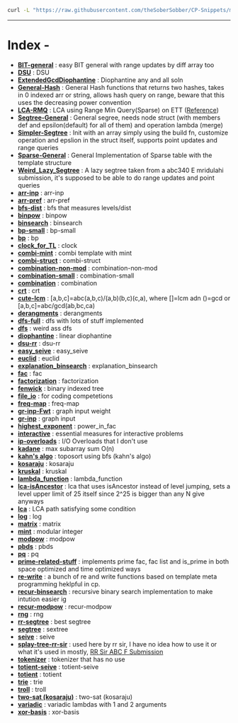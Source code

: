 ```bash
curl -L "https://raw.githubusercontent.com/theSoberSobber/CP-Snippets/main/snippets.json" > snippets.json
```
---
# Index - 


- **[BIT-general](https://github.com/theSoberSobber/CP-Snippets/blob/main/snippets.json#L2)** : easy BIT general with range updates by diff array too 
- **[DSU](https://github.com/theSoberSobber/CP-Snippets/blob/main/snippets.json#L74)** : DSU 
- **[ExtendedGcdDiophantine](https://github.com/theSoberSobber/CP-Snippets/blob/main/snippets.json#L109)** : Diophantine any and all soln 
- **[General-Hash](https://github.com/theSoberSobber/CP-Snippets/blob/main/snippets.json#L231)** : General Hash functions that returns two hashes, takes in 0 indexed arr or string, allows hash query on range, beware that this uses the decreasing power convention 
- **[LCA-RMQ](https://github.com/theSoberSobber/CP-Snippets/blob/main/snippets.json#L306)** : LCA using Range Min Query(Sparse) on ETT ([Reference](https://codeforces.com/contest/1975/submission/262585070)) 
- **[Segtree-General](https://github.com/theSoberSobber/CP-Snippets/blob/main/snippets.json#L372)** : General segree, needs node struct (with members def and epsilon(default) for all of them) and operation lambda (merge) 
- **[Simpler-Segtree](https://github.com/theSoberSobber/CP-Snippets/blob/main/snippets.json#L449)** : Init with an array simply using the build fn, customize operation and epslion in the struct itself, supports point updates and range queries 
- **[Sparse-General](https://github.com/theSoberSobber/CP-Snippets/blob/main/snippets.json#L503)** : General Implementation of Sparse table with the template<class T> structure 
- **[Weird_Lazy_Segtree](https://github.com/theSoberSobber/CP-Snippets/blob/main/snippets.json#L554)** : A lazy segtree taken from a abc340 E mridulahi submission, it's supposed to be able to do range updates and point queries 
- **[arr-inp](https://github.com/theSoberSobber/CP-Snippets/blob/main/snippets.json#L703)** : arr-inp 
- **[arr-pref](https://github.com/theSoberSobber/CP-Snippets/blob/main/snippets.json#L711)** : arr-pref 
- **[bfs-dist](https://github.com/theSoberSobber/CP-Snippets/blob/main/snippets.json#L719)** : bfs that measures levels/dist 
- **[binpow](https://github.com/theSoberSobber/CP-Snippets/blob/main/snippets.json#L738)** : binpow 
- **[binsearch](https://github.com/theSoberSobber/CP-Snippets/blob/main/snippets.json#L753)** : binsearch 
- **[bp-small](https://github.com/theSoberSobber/CP-Snippets/blob/main/snippets.json#L774)** : bp-small 
- **[bp](https://github.com/theSoberSobber/CP-Snippets/blob/main/snippets.json#L819)** : bp 
- **[clock_for_TL](https://github.com/theSoberSobber/CP-Snippets/blob/main/snippets.json#L897)** : clock 
- **[combi-mint](https://github.com/theSoberSobber/CP-Snippets/blob/main/snippets.json#L909)** : combi template with mint 
- **[combi-struct](https://github.com/theSoberSobber/CP-Snippets/blob/main/snippets.json#L985)** : combi-struct 
- **[combination-non-mod](https://github.com/theSoberSobber/CP-Snippets/blob/main/snippets.json#L1036)** : combination-non-mod 
- **[combination-small](https://github.com/theSoberSobber/CP-Snippets/blob/main/snippets.json#L1053)** : combination-small 
- **[combination](https://github.com/theSoberSobber/CP-Snippets/blob/main/snippets.json#L1069)** : combination 
- **[crt](https://github.com/theSoberSobber/CP-Snippets/blob/main/snippets.json#L1082)** : crt 
- **[cute-lcm](https://github.com/theSoberSobber/CP-Snippets/blob/main/snippets.json#L1106)** : [a,b,c]=abc(a,b,c)/(a,b)(b,c)(c,a), where []=lcm adn ()=gcd or [a,b,c]=abc/gcd(ab,bc,ca) 
- **[derangments](https://github.com/theSoberSobber/CP-Snippets/blob/main/snippets.json#L1116)** : derangments 
- **[dfs-full](https://github.com/theSoberSobber/CP-Snippets/blob/main/snippets.json#L1129)** : dfs with lots of stuff implemented 
- **[dfs](https://github.com/theSoberSobber/CP-Snippets/blob/main/snippets.json#L1159)** : weird ass dfs 
- **[diophantine](https://github.com/theSoberSobber/CP-Snippets/blob/main/snippets.json#L1179)** : linear diophantine 
- **[dsu-rr](https://github.com/theSoberSobber/CP-Snippets/blob/main/snippets.json#L1255)** : dsu-rr 
- **[easy_seive](https://github.com/theSoberSobber/CP-Snippets/blob/main/snippets.json#L1294)** : easy_seive 
- **[euclid](https://github.com/theSoberSobber/CP-Snippets/blob/main/snippets.json#L1313)** : euclid 
- **[explanation_binsearch](https://github.com/theSoberSobber/CP-Snippets/blob/main/snippets.json#L1338)** : explanation_binsearch 
- **[fac](https://github.com/theSoberSobber/CP-Snippets/blob/main/snippets.json#L1373)** : fac 
- **[factorization](https://github.com/theSoberSobber/CP-Snippets/blob/main/snippets.json#L1387)** : factorization 
- **[fenwick](https://github.com/theSoberSobber/CP-Snippets/blob/main/snippets.json#L1417)** : binary indexed tree 
- **[file_io](https://github.com/theSoberSobber/CP-Snippets/blob/main/snippets.json#L1457)** : for coding competetions 
- **[freq-map](https://github.com/theSoberSobber/CP-Snippets/blob/main/snippets.json#L1467)** : freq-map 
- **[gr-inp-Fwt](https://github.com/theSoberSobber/CP-Snippets/blob/main/snippets.json#L1478)** : graph input weight 
- **[gr-inp](https://github.com/theSoberSobber/CP-Snippets/blob/main/snippets.json#L1491)** : graph input 
- **[highest_exponent](https://github.com/theSoberSobber/CP-Snippets/blob/main/snippets.json#L1504)** : power_in_fac 
- **[interactive](https://github.com/theSoberSobber/CP-Snippets/blob/main/snippets.json#L1519)** : essential measures for interactive problems 
- **[ip-overloads](https://github.com/theSoberSobber/CP-Snippets/blob/main/snippets.json#L1544)** : I/O Overloads that I don't use 
- **[kadane](https://github.com/theSoberSobber/CP-Snippets/blob/main/snippets.json#L1561)** : max subarray sum O(n) 
- **[kahn's algo](https://github.com/theSoberSobber/CP-Snippets/blob/main/snippets.json#L1577)** : toposort using bfs (kahn's algo) 
- **[kosaraju](https://github.com/theSoberSobber/CP-Snippets/blob/main/snippets.json#L1599)** : kosaraju 
- **[kruskal](https://github.com/theSoberSobber/CP-Snippets/blob/main/snippets.json#L1679)** : kruskal 
- **[lambda_function](https://github.com/theSoberSobber/CP-Snippets/blob/main/snippets.json#L1700)** : lambda_function 
- **[lca-isAncestor](https://github.com/theSoberSobber/CP-Snippets/blob/main/snippets.json#L1709)** : lca that uses isAncestor instead of level jumping, sets a level upper limit of 25 itself since 2^25 is bigger than any N give anyways 
- **[lca](https://github.com/theSoberSobber/CP-Snippets/blob/main/snippets.json#L1760)** : LCA path satisfying some condition 
- **[log](https://github.com/theSoberSobber/CP-Snippets/blob/main/snippets.json#L1821)** : log 
- **[matrix](https://github.com/theSoberSobber/CP-Snippets/blob/main/snippets.json#L1852)** : matrix 
- **[mint](https://github.com/theSoberSobber/CP-Snippets/blob/main/snippets.json#L1903)** : modular integer 
- **[modpow](https://github.com/theSoberSobber/CP-Snippets/blob/main/snippets.json#L1962)** : modpow 
- **[pbds](https://github.com/theSoberSobber/CP-Snippets/blob/main/snippets.json#L1978)** : pbds 
- **[pq](https://github.com/theSoberSobber/CP-Snippets/blob/main/snippets.json#L1993)** : pq 
- **[prime-related-stuff](https://github.com/theSoberSobber/CP-Snippets/blob/main/snippets.json#L2001)** : implements prime fac, fac list and is_prime in both space optimized and time optimized ways 
- **[re-write](https://github.com/theSoberSobber/CP-Snippets/blob/main/snippets.json#L2192)** : a bunch of re and write functions based on template meta programming heklpful in cp. 
- **[recur-binsearch](https://github.com/theSoberSobber/CP-Snippets/blob/main/snippets.json#L2214)** : recursive binary search implementation to make intution easier ig 
- **[recur-modpow](https://github.com/theSoberSobber/CP-Snippets/blob/main/snippets.json#L2231)** : recur-modpow 
- **[rng](https://github.com/theSoberSobber/CP-Snippets/blob/main/snippets.json#L2247)** : rng 
- **[rr-segtree](https://github.com/theSoberSobber/CP-Snippets/blob/main/snippets.json#L2256)** : best segtree 
- **[segtree](https://github.com/theSoberSobber/CP-Snippets/blob/main/snippets.json#L2400)** : sextree 
- **[seive](https://github.com/theSoberSobber/CP-Snippets/blob/main/snippets.json#L2514)** : seive 
- **[splay-tree-rr-sir](https://github.com/theSoberSobber/CP-Snippets/blob/main/snippets.json#L2532)** : used here by rr sir, I have no idea how to use it or what it's used in mostly, [RR Sir ABC F Submission](https://atcoder.jp/contests/abc350/submissions/52600529) 
- **[tokenizer](https://github.com/theSoberSobber/CP-Snippets/blob/main/snippets.json#L2727)** : tokenizer that has no use 
- **[totient-seive](https://github.com/theSoberSobber/CP-Snippets/blob/main/snippets.json#L2734)** : totient-seive 
- **[totient](https://github.com/theSoberSobber/CP-Snippets/blob/main/snippets.json#L2748)** : totient 
- **[trie](https://github.com/theSoberSobber/CP-Snippets/blob/main/snippets.json#L2768)** : trie 
- **[troll](https://github.com/theSoberSobber/CP-Snippets/blob/main/snippets.json#L2804)** : troll 
- **[two-sat (kosaraju)](https://github.com/theSoberSobber/CP-Snippets/blob/main/snippets.json#L2814)** : two-sat (kosaraju) 
- **[variadic](https://github.com/theSoberSobber/CP-Snippets/blob/main/snippets.json#L2951)** : variadic lambdas with 1 and 2 arguments 
- **[xor-basis](https://github.com/theSoberSobber/CP-Snippets/blob/main/snippets.json#L2960)** : xor-basis 